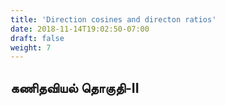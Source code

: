 ```yaml
---
title: 'Direction cosines and directon ratios'
date: 2018-11-14T19:02:50-07:00
draft: false
weight: 7
---
```




## கணிதவியல் தொகுதி-II